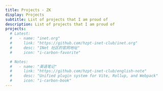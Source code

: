 ```yaml
---
title: Projects - ZK
display: Projects
subtitle: List of projects that I am proud of
description: List of projects that I am proud of
projects:
  # Latest:
  #   - name: "inet.org"
  #     link: "https://github.com/hzpt-inet-club/inet.org"
  #     desc: "INet 社区的官网地址"
  #     icon: "i-carbon-favorite"

  # Notes:
  #   - name: "英语笔记"
  #     link: "https://github.com/hzpt-inet-club/english-note"
  #     desc: "Unified plugin system for Vite, Rollup, and Webpack"
  #     icon: "i-carbon-book"
---
```


<ListProjects :projects="frontmatter.projects"/>

<!-- <StarsRanking/> -->
